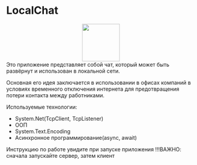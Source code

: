 # LocalChat
<div id = "header" align = "center">
  <img src="https://media.giphy.com/media/v1.Y2lkPWVjZjA1ZTQ3cWZmcnBmYmxvbDFrczYwa3F1eDY4dnlseDM0bHNtbnZ2YWU1bm85aSZlcD12MV9zdGlja2Vyc19zZWFyY2gmY3Q9dHM/ulZ7gQQz9jwZzv224n/giphy.gif" width = "100"/>
</div>
Это приложение представляет собой чат, который может быть развёрнут и использован в локальной сети.

Основная его идея заключается в использовании в офисах компаний в условиях временного отключения интернета для предотвращения потери контакта между работниками.

Используемые технологии: 
- System.Net(TcpClient, TcpListener) 
- ООП
- System.Text.Encoding
- Асинхронное программирование(async, await)

Инструкцию по работе увидите при запуске приложения
!!!ВАЖНО: сначала запускайте сервер, затем клиент
